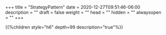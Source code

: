 +++
title = "StrategyPattern"
date = 2020-12-27T09:51:46-06:00
description = ""
draft = false
weight = ""
head = ""
hidden = ""
alwaysopen = ""
+++

<!--more-->

{{%children style="h6" depth=99 description="true"%}}